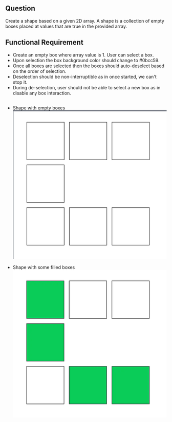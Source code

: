 
## Question

Create a shape based on a given 2D array. A shape is a collection of empty boxes placed at values that are true in the provided array.

## Functional Requirement
- Create an empty box where array value is 1.
User can select a box. 
- Upon selection the box background color should change to #0bcc59.
- Once all boxes are selected then the boxes should auto-deselect based on the order of selection.
- Deselection should be non-interruptible as in once started, we can't stop it.
- During de-selection, user should not be able to select a new box as in disable any box interaction.

##

- Shape with empty boxes
![Example Image](public/img.png)

- Shape with some filled boxes
![Example Image](public/img1.png)